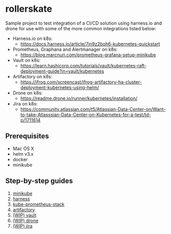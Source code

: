 # rollerskate

Sample project to test integration of a CI/CD solution using harness.io and drone for use with some of the more common integrations listed below:

* Harness.io on k8s:
  * https://docs.harness.io/article/7in9z2boh6-kubernetes-quickstart
* Prometheus, Graphana and Alertmanager on k8s:
  * https://blog.marcnuri.com/prometheus-grafana-setup-minikube
* Vault on k8s:
  * https://learn.hashicorp.com/tutorials/vault/kubernetes-raft-deployment-guide?in=vault/kubernetes
* Artifactory on k8s:
  * https://jfrog.com/screencast/jfrog-artifactory-ha-cluster-deployment-kubernetes-using-helm/
* Drone on k8s:
  * https://readme.drone.io/runner/kubernetes/installation/
* Jira on k8s:
  * https://community.atlassian.com/t5/Atlassian-Data-Center-on/Want-to-take-Atlasssian-Data-Center-on-Kubernetes-for-a-test/td-p/1711614

## Prerequisites

* Mac OS X
* helm v3.x
* docker
* minikube

## Step-by-step guides

1. [minikube](./000-MINIKUBE.md)
2. [harness](./001-HARNESS.md)
3. [kube-prometheus-stack](./002-MONITORING.md)
4. [artifactory](./003-ARTIFACTORY.md)
5. [(WIP) vault](./004-VAULT.md)
6. [(WIP) drone](./005-DRONE.md)
7. [(WIP) jira](./005-JIRA.md)
